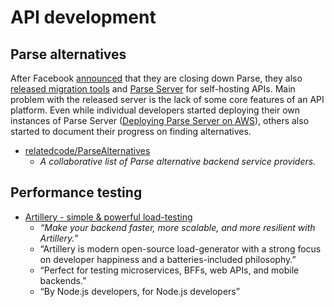 # API development



## Parse alternatives

After Facebook [announced](http://blog.parse.com/announcements/moving-on/) that they are closing down Parse,
they also [released migration tools](http://blog.parse.com/announcements/introducing-parse-server-and-the-database-migration-tool/)
and [Parse Server](https://github.com/ParsePlatform/parse-server) for self-hosting APIs.
Main problem with the released server is the lack of some core features of an API platform.
Even while individual developers started deploying their own instances of Parse Server
([Deploying Parse Server on AWS](https://gist.github.com/hassy/48bae515c393e9214d3f)),
others also started to document their progress on finding alternatives.

- [relatedcode/ParseAlternatives](https://github.com/relatedcode/ParseAlternatives)
  - _A collaborative list of Parse alternative backend service providers._



## Performance testing

- [Artillery - simple & powerful load-testing](https://artillery.io/)
  - _“Make your backend faster, more scalable, and more resilient with Artillery.”_
  - “Artillery is modern open-source load-generator with a strong focus on developer happiness and a batteries-included philosophy.”
  - “Perfect for testing microservices, BFFs, web APIs, and mobile backends.”
  - “By Node.js developers, for Node.js developers”

